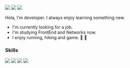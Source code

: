 <a><img src="https://img.shields.io/badge/Velog-20C997?style=flat-square&logo=Velog&logoColor=white"/></a> <a><img src="https://img.shields.io/badge/Gmail-EA4335?style=flat-square&logo=Gmail&logoColor=white"/></a> <a><img src="https://img.shields.io/badge/LinkedIn-0A66C2?style=flat-square&logo=LinkedIn&logoColor=white"/></a>

Hola, I'm developer. I always enjoy learning something new.

- I'm currently looking for a job.
- I'm studying FrontEnd and Networks now.
- I enjoy running, hiking and game. 🏃 🧗

### Skills
<a><img src="https://img.shields.io/badge/React-61DAFB?style=flat-square&logo=React&logoColor=white"/><a/> <a><img src="https://img.shields.io/badge/JavaScript-F7DF1E?style=flat-square&logo=JavaScript&logoColor=white"/></a> <a><img src="https://img.shields.io/badge/Sass-CC6699?style=flat-square&logo=Sass&logoColor=white"/><a/> <a><img src="https://img.shields.io/badge/Django-092E20?style=flat-square&logo=Django&logoColor=white"/></a>
